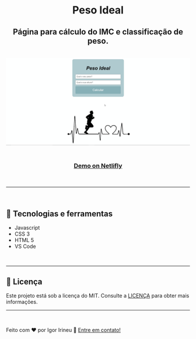 <h1 align="center">
<strong> Peso Ideal </strong>

<br>

<h2 align="center"> Página para cálculo do IMC e classificação de peso.</h2>

<br>

<img alt="Gif da página" src="./Img/Demo.gif">
<h3 align="center">
<br>
    <a href="https://imc-peso-ideal.netlify.app/" target="_blank"> <strong> Demo on Netlifly </strong> </a></h3>
<br>

<hr>

<br>

## :rocket: Tecnologias e ferramentas
- Javascript
- CSS 3
- HTML 5
- VS Code

<br>

<hr>

## :memo: Licença
Este projeto está sob a licença do MIT. Consulte a [LICENÇA](https://github.com/igoririneu/pagina_de_captura_Game-News/blob/main/LICENSE) para obter mais informações.

<hr>

<br>

Feito com ♥ por Igor Irineu :wave: [Entre em contato!](https://www.linkedin.com/in/igoririneu/)


